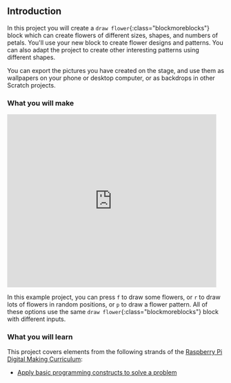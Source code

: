## Introduction

In this project you will create a `draw flower`{:class="blockmoreblocks"} block which can create flowers of different sizes, shapes, and numbers of petals. You'll use your new block to create flower designs and patterns. You can also adapt the project to create other interesting patterns using different shapes. 

You can export the pictures you have created on the stage, and use them as wallpapers on your phone or desktop computer, or as backdrops in other Scratch projects. 

### What you will make

<div class="scratch-preview">
  <iframe allowtransparency="true" width="485" height="402" src="https://scratch.mit.edu/projects/embed/173379316/?autostart=false" frameborder="0"></iframe>
</div>

In this example project, you can press `f` to draw some flowers, or `r` to draw lots of flowers in random positions, or `p` to draw a flower pattern. All of these options use the same `draw flower`{:class="blockmoreblocks"} block with different inputs. 

### What you will learn

This project covers elements from the following strands of the [Raspberry Pi Digital Making Curriculum](http://rpf.io/curriculum):

+ [Apply basic programming constructs to solve a problem](https://curriculum.raspberrypi.org/programming/builder/)


